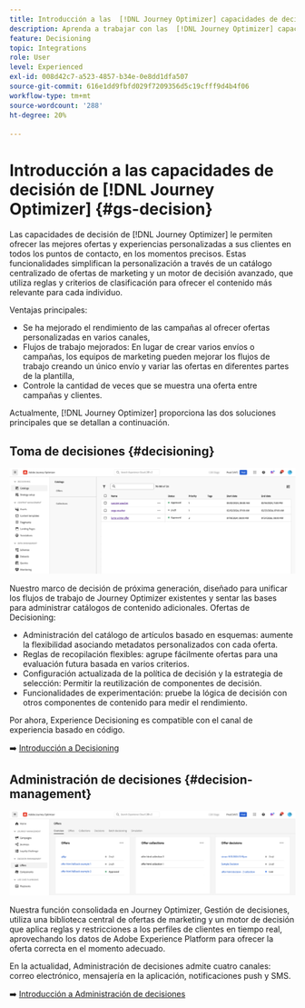 ```yaml
---
title: Introducción a las  [!DNL Journey Optimizer] capacidades de decisión
description: Aprenda a trabajar con las  [!DNL Journey Optimizer] capacidades de decisión.
feature: Decisioning
topic: Integrations
role: User
level: Experienced
exl-id: 008d42c7-a523-4857-b34e-0e8dd1dfa507
source-git-commit: 616e1dd9fbfd029f7209356d5c19cfff9d4b4f06
workflow-type: tm+mt
source-wordcount: '288'
ht-degree: 20%

---
```


# Introducción a las capacidades de decisión de [!DNL Journey Optimizer] {#gs-decision}

Las capacidades de decisión de [!DNL Journey Optimizer] le permiten ofrecer las mejores ofertas y experiencias personalizadas a sus clientes en todos los puntos de contacto, en los momentos precisos. Estas funcionalidades simplifican la personalización a través de un catálogo centralizado de ofertas de marketing y un motor de decisión avanzado, que utiliza reglas y criterios de clasificación para ofrecer el contenido más relevante para cada individuo.

Ventajas principales:

* Se ha mejorado el rendimiento de las campañas al ofrecer ofertas personalizadas en varios canales,
* Flujos de trabajo mejorados: En lugar de crear varios envíos o campañas, los equipos de marketing pueden mejorar los flujos de trabajo creando un único envío y variar las ofertas en diferentes partes de la plantilla,
* Controle la cantidad de veces que se muestra una oferta entre campañas y clientes.

Actualmente, [!DNL Journey Optimizer] proporciona las dos soluciones principales que se detallan a continuación.

## Toma de decisiones {#decisioning}

![](assets/gs-decisioning.png)

Nuestro marco de decisión de próxima generación, diseñado para unificar los flujos de trabajo de Journey Optimizer existentes y sentar las bases para administrar catálogos de contenido adicionales. Ofertas de Decisioning:

* Administración del catálogo de artículos basado en esquemas: aumente la flexibilidad asociando metadatos personalizados con cada oferta.
* Reglas de recopilación flexibles: agrupe fácilmente ofertas para una evaluación futura basada en varios criterios.
* Configuración actualizada de la política de decisión y la estrategia de selección: Permitir la reutilización de componentes de decisión.
* Funcionalidades de experimentación: pruebe la lógica de decisión con otros componentes de contenido para medir el rendimiento.

Por ahora, Experience Decisioning es compatible con el canal de experiencia basado en código.

➡️ [Introducción a Decisioning](../experience-decisioning/gs-experience-decisioning.md)

## Administración de decisiones {#decision-management}

![](assets/gs-decision-management.png)

Nuestra función consolidada en Journey Optimizer, Gestión de decisiones, utiliza una biblioteca central de ofertas de marketing y un motor de decisión que aplica reglas y restricciones a los perfiles de clientes en tiempo real, aprovechando los datos de Adobe Experience Platform para ofrecer la oferta correcta en el momento adecuado.

En la actualidad, Administración de decisiones admite cuatro canales: correo electrónico, mensajería en la aplicación, notificaciones push y SMS.

➡️ [Introducción a Administración de decisiones](../offers/get-started/starting-offer-decisioning.md)
